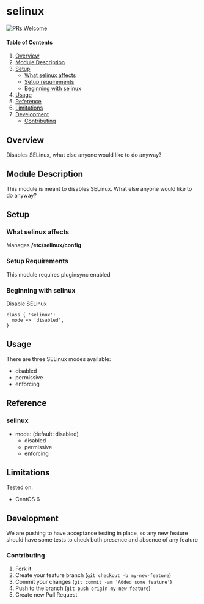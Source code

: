 # selinux

[![PRs Welcome](https://img.shields.io/badge/prs-welcome-brightgreen.svg)](http://makeapullrequest.com)

#### Table of Contents

1. [Overview](#overview)
2. [Module Description](#module-description)
3. [Setup](#setup)
    * [What selinux affects](#what-selinux-affects)
    * [Setup requirements](#setup-requirements)
    * [Beginning with selinux](#beginning-with-selinux)
4. [Usage](#usage)
5. [Reference](#reference)
5. [Limitations](#limitations)
6. [Development](#development)
    * [Contributing](#contributing)

## Overview

Disables SELinux, what else anyone would like to do anyway?

## Module Description

This module is meant to disables SELinux. What else anyone would like to do anyway?

## Setup

### What selinux affects

Manages **/etc/selinux/config**

### Setup Requirements

This module requires pluginsync enabled

### Beginning with selinux

Disable SELinux
```
class { 'selinux':
  mode => 'disabled',
}
```

## Usage

There are three SELinux modes available:
* disabled
* permissive
* enforcing


## Reference

### selinux

* mode: (default: disabled)
  * disabled
  * permissive
  * enforcing

## Limitations

Tested on:
* CentOS 6

## Development

We are pushing to have acceptance testing in place, so any new feature should
have some tests to check both presence and absence of any feature

### Contributing

1. Fork it
2. Create your feature branch (`git checkout -b my-new-feature`)
3. Commit your changes (`git commit -am 'Added some feature'`)
4. Push to the branch (`git push origin my-new-feature`)
5. Create new Pull Request
